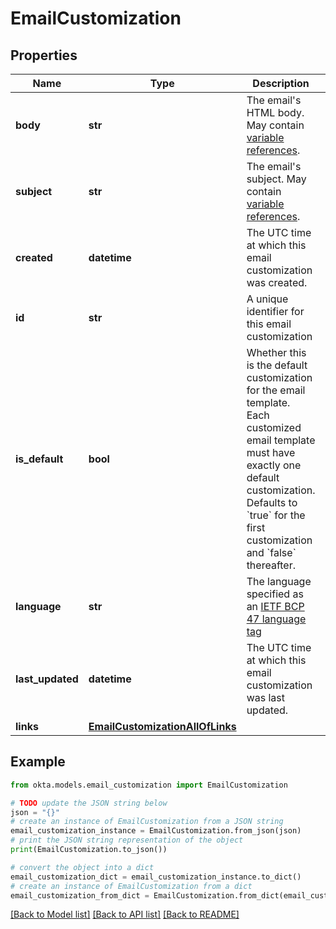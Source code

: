 # EmailCustomization


## Properties

Name | Type | Description | Notes
------------ | ------------- | ------------- | -------------
**body** | **str** | The email&#39;s HTML body. May contain [variable references](https://velocity.apache.org/engine/1.7/user-guide.html#references). | 
**subject** | **str** | The email&#39;s subject. May contain [variable references](https://velocity.apache.org/engine/1.7/user-guide.html#references). | 
**created** | **datetime** | The UTC time at which this email customization was created. | [optional] [readonly] 
**id** | **str** | A unique identifier for this email customization | [optional] [readonly] 
**is_default** | **bool** | Whether this is the default customization for the email template. Each customized email template must have exactly one default customization. Defaults to &#x60;true&#x60; for the first customization and &#x60;false&#x60; thereafter. | [optional] 
**language** | **str** | The language specified as an [IETF BCP 47 language tag](https://datatracker.ietf.org/doc/html/rfc5646) | 
**last_updated** | **datetime** | The UTC time at which this email customization was last updated. | [optional] [readonly] 
**links** | [**EmailCustomizationAllOfLinks**](EmailCustomizationAllOfLinks.md) |  | [optional] 

## Example

```python
from okta.models.email_customization import EmailCustomization

# TODO update the JSON string below
json = "{}"
# create an instance of EmailCustomization from a JSON string
email_customization_instance = EmailCustomization.from_json(json)
# print the JSON string representation of the object
print(EmailCustomization.to_json())

# convert the object into a dict
email_customization_dict = email_customization_instance.to_dict()
# create an instance of EmailCustomization from a dict
email_customization_from_dict = EmailCustomization.from_dict(email_customization_dict)
```
[[Back to Model list]](../README.md#documentation-for-models) [[Back to API list]](../README.md#documentation-for-api-endpoints) [[Back to README]](../README.md)


